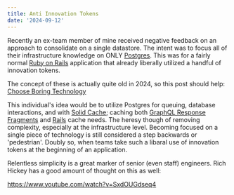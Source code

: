 ```yaml
---
title: Anti Innovation Tokens
date: '2024-09-12'
---
```


Recently an ex-team member of mine received negative feedback on an approach to consolidate on a single datastore.
The intent was to focus all of their infrastructure knowledge on ONLY [Postgres][pg].
This was for a fairly normal [Ruby on Rails][ror] application that already liberally utilized a handful of innovation tokens.

The concept of these is actually quite old in 2024, so this post should help: [Choose Boring Technology][cbt]

This individual's idea would be to utilize Postgres for queuing,
database interactions,
and with [Solid Cache][scache];
caching both [GraphQL Response Fragments][gfrag] and [Rails][ror] cache needs.
The heresy though of removing complexity, especially at the infrastructure level.
Becoming focused on a single piece of technology is still considered a step backwards or 'pedestrian'.
Doubly so, when teams take such a libaral use of innovation tokens at the beginning of an application.

Relentless simplicity is a great marker of senior (even staff) engineers.
Rich Hickey has a good amount of thought on this as well:

https://www.youtube.com/watch?v=SxdOUGdseq4

[ror]: https://rubyonrails.org
[cbt]: https://mcfunley.com/choose-boring-technology
[scache]: https://github.com/rails/solid_cache
[gfrag]: https://github.com/DmitryTsepelev/graphql-ruby-fragment_cache
[pg]: https://www.postgresql.org
